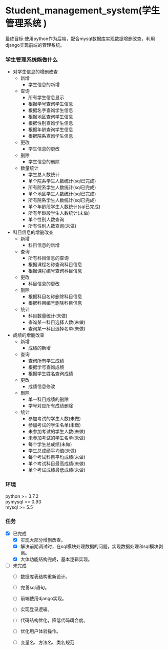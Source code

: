 # Student_management_system(学生管理系统 )
最终目标:使用python作为后端，配合mysql数据库实现数据增删改查，利用django实现前端的管理系统。
### 学生管理系统能做什么
- 对学生信息的增删改查
  - 新增
    - 学生信息的新增
  - 查询
    - 所有学生信息显示
    - 根据学号查询学生信息
    - 根据名字查询学生信息
    - 根据地区查询学生信息
    - 根据性别查询学生信息
    - 根据年龄查询学生信息
    - 根据院系查询学生信息
  - 更改
    - 学生信息的更改
  - 删除
    - 学生信息的删除
  - 数量统计
    - 学生总人数统计
    - 单个院系学生人数统计(sql已完成)
    - 所有院系学生人数统计(sql已完成)
    - 单个地区学生人数统计(sql已完成)
    - 所有院系学生人数统计(sql已完成)
    - 单个年龄段学生人数统计(sql已完成)
    - 所有年龄段学生人数统计(未做)
    - 单个性别人数查询
    - 所有性别人数查询(未做)
- 科目信息的增删改查
  - 新增
    - 科目信息的新增
  - 查询
    - 所有科目信息的查询
    - 根据课程名称查询科目信息
    - 根据课程编号查询科目信息
  - 更改
    - 科目信息的更改
  - 删除
    - 根据科目名称删除科目信息
    - 根据科目编号删除科目信息
  - 统计
    - 科目数量统计(未做)
    - 查询某一科目选择人数(未做)
    - 查询某一科目选择名单(未做)
- 成绩的增删改查
  - 新增
    - 成绩的新增
  - 查询
    - 查询所有学生成绩
    - 根据学号查询成绩
    - 根据学生姓名查询成绩
  - 更改
    - 成绩信息修改
  - 删除
    - 单一科目成绩的删除
    - 学号对应所有成绩删除
  - 统计
    - 参加考试的学生人数(未做)
    - 参加考试的学生名单(未做)
    - 未参加考试的学生人数(未做)
    - 未参加考试的学生名单(未做)
    - 每个学生总成绩(未做)
    - 学生总成绩平均值(未做)
    - 每个考试科目平均成绩(未做)
    - 单个考试科目最高成绩(未做)
    - 单个考试成绩最低成绩(未做)
    
### 环境
python >= 3.7.2   
pymysql >= 0.93   
mysql >= 5.5   

### 任务
- [x] 已完成
  - [x] 实现大部分增删改查。
  - [x] 解决前期调试时，在sql模块处理数据的问题，实现数据处理和sql模块剥离。
  - [x] 大体功能结构完成，基本逻辑实现。
- [ ] 未完成 
  - [ ] 数据库表结构重新设计。
  - [ ] 完善sql语句。
  - [ ] 前端使用django实现。
  - [ ] 实现登录逻辑。
  - [ ] 代码结构优化，降低代码耦合度。
  - [ ] 优化用户体验操作。
  - [ ] 变量名、方法名、类名规范


